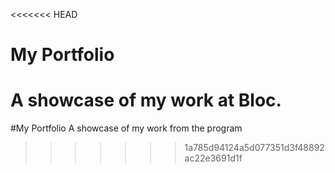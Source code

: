 <<<<<<< HEAD
# My Portfolio

A showcase of my work at Bloc.
=======
#My Portfolio
A showcase of my work from the program
>>>>>>> 1a785d94124a5d077351d3f48892ac22e3691d1f
